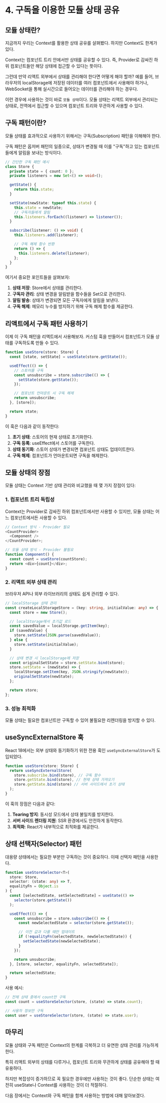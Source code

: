# 4. 구독을 이용한 모듈 상태 공유

## 모듈 상태란?

지금까지 우리는 Context를 활용한 상태 공유를 살펴봤다. 하지만 Context도 한계가 있다.

Context는 컴포넌트 트리 안에서만 상태를 공유할 수 있다. 즉, Provider로 감싸진 하위 컴포넌트들만 해당 상태에 접근할 수 있다는 뜻이다.

그런데 만약 리액트 외부에서 상태를 관리해야 한다면 어떻게 해야 할까? 예를 들어, 브라우저의 localStorage에 저장된 데이터를 여러 컴포넌트에서 사용해야 하거나, WebSocket을 통해 실시간으로 들어오는 데이터를 관리해야 하는 경우다.

이런 경우에 사용하는 것이 바로 `모듈 상태`이다. 모듈 상태는 리액트 외부에서 관리되는 상태로, 전역에서 접근할 수 있으며 컴포넌트 트리와 무관하게 사용할 수 있다.

## 구독 패턴이란?

모듈 상태를 효과적으로 사용하기 위해서는 구독(Subscription) 패턴을 이해해야 한다.

구독 패턴은 옵저버 패턴의 일종으로, 상태가 변경될 때 이를 "구독"하고 있는 컴포넌트들에게 알림을 보내는 방식이다.

```typescript
// 간단한 구독 패턴 예시
class Store {
  private state = { count: 0 };
  private listeners = new Set<() => void>();

  getState() {
    return this.state;
  }

  setState(newState: typeof this.state) {
    this.state = newState;
    // 구독자들에게 알림
    this.listeners.forEach((listener) => listener());
  }

  subscribe(listener: () => void) {
    this.listeners.add(listener);

    // 구독 해제 함수 반환
    return () => {
      this.listeners.delete(listener);
    };
  }
}
```

여기서 중요한 포인트들을 살펴보자:

1. **상태 저장**: Store에서 상태를 관리한다.
2. **구독자 관리**: 상태 변경을 알림받을 함수들을 Set으로 관리한다.
3. **알림 발송**: 상태가 변경되면 모든 구독자에게 알림을 보낸다.
4. **구독 해제**: 메모리 누수를 방지하기 위해 구독 해제 함수를 제공한다.

## 리액트에서 구독 패턴 사용하기

이제 이 구독 패턴을 리액트에서 사용해보자. 커스텀 훅을 만들어서 컴포넌트가 모듈 상태를 구독하도록 만들 수 있다.

```typescript
function useStore(store: Store) {
  const [state, setState] = useState(store.getState());

  useEffect(() => {
    // 스토어를 구독
    const unsubscribe = store.subscribe(() => {
      setState(store.getState());
    });

    // 컴포넌트 언마운트 시 구독 해제
    return unsubscribe;
  }, [store]);

  return state;
}
```

이 훅은 다음과 같이 동작한다:

1. **초기 상태**: 스토어의 현재 상태로 초기화한다.
2. **구독 등록**: useEffect에서 스토어를 구독한다.
3. **상태 동기화**: 스토어 상태가 변경되면 컴포넌트 상태도 업데이트한다.
4. **구독 해제**: 컴포넌트가 언마운트되면 구독을 해제한다.

## 모듈 상태의 장점

모듈 상태는 Context 기반 상태 관리와 비교했을 때 몇 가지 장점이 있다:

### 1. 컴포넌트 트리 독립성

Context는 Provider로 감싸진 하위 컴포넌트에서만 사용할 수 있지만, 모듈 상태는 어느 컴포넌트에서든 사용할 수 있다.

```typescript
// Context 방식 - Provider 필요
<CountProvider>
  <Component />
</CountProvider>;

// 모듈 상태 방식 - Provider 불필요
function Component() {
  const count = useStore(countStore);
  return <div>{count}</div>;
}
```

### 2. 리액트 외부 상태 관리

브라우저 API나 외부 라이브러리의 상태도 쉽게 관리할 수 있다.

```typescript
// localStorage 상태 관리
const createLocalStorageStore = (key: string, initialValue: any) => {
  const store = new Store();

  // localStorage에서 초기값 로드
  const savedValue = localStorage.getItem(key);
  if (savedValue) {
    store.setState(JSON.parse(savedValue));
  } else {
    store.setState(initialValue);
  }

  // 상태 변경 시 localStorage에 저장
  const originalSetState = store.setState.bind(store);
  store.setState = (newState) => {
    localStorage.setItem(key, JSON.stringify(newState));
    originalSetState(newState);
  };

  return store;
};
```

### 3. 성능 최적화

모듈 상태는 필요한 컴포넌트만 구독할 수 있어 불필요한 리렌더링을 방지할 수 있다.

## useSyncExternalStore 훅

React 18에서는 외부 상태와 동기화하기 위한 전용 훅인 `useSyncExternalStore`가 도입되었다.

```typescript
function useStore(store: Store) {
  return useSyncExternalStore(
    store.subscribe.bind(store), // 구독 함수
    store.getState.bind(store), // 현재 상태 가져오기
    store.getState.bind(store) // 서버 사이드에서 초기 상태
  );
}
```

이 훅의 장점은 다음과 같다:

1. **Tearing 방지**: 동시성 모드에서 상태 불일치를 방지한다.
2. **서버 사이드 렌더링 지원**: SSR 환경에서도 안전하게 동작한다.
3. **최적화**: React가 내부적으로 최적화를 제공한다.

## 상태 선택자(Selector) 패턴

대용량 상태에서는 필요한 부분만 구독하는 것이 중요하다. 이때 선택자 패턴을 사용한다.

```typescript
function useStoreSelector<T>(
  store: Store,
  selector: (state: any) => T,
  equalityFn = Object.is
) {
  const [selectedState, setSelectedState] = useState(() =>
    selector(store.getState())
  );

  useEffect(() => {
    const unsubscribe = store.subscribe(() => {
      const newSelectedState = selector(store.getState());

      // 이전 값과 다를 때만 업데이트
      if (!equalityFn(selectedState, newSelectedState)) {
        setSelectedState(newSelectedState);
      }
    });

    return unsubscribe;
  }, [store, selector, equalityFn, selectedState]);

  return selectedState;
}
```

사용 예시:

```typescript
// 전체 상태 중에서 count만 구독
const count = useStoreSelector(store, (state) => state.count);

// 사용자 정보만 구독
const user = useStoreSelector(store, (state) => state.user);
```

## 마무리

모듈 상태와 구독 패턴은 Context의 한계를 극복하고 더 유연한 상태 관리를 가능하게 한다.

특히 리액트 외부의 상태를 다루거나, 컴포넌트 트리와 무관하게 상태를 공유해야 할 때 유용하다.

하지만 복잡성이 증가하므로 꼭 필요한 경우에만 사용하는 것이 좋다. 단순한 상태는 여전히 useState나 Context를 사용하는 것이 더 적절하다.

다음 장에서는 Context와 구독 패턴을 함께 사용하는 방법에 대해 알아보겠다.
